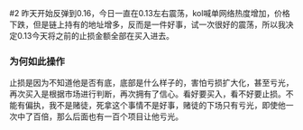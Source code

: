 #2 昨天开始反弹到0.16，今日一直在0.13左右震荡，kol喊单网络热度增加，价格下跌，但是链上持有的地址增多，反而是一件好事，试一次很好的震荡，所以我决定0.13今天将之前的止损金额全部在买入进去。
### 为何如此操作
止损是因为不知道他是否有底，底部是什么样子的，害怕亏损扩大化，甚至亏光，再次买入是根据市场进行判断，再次拥有了信心。看好要买入，看不好要止损。不能有偏执，我不是赌徒，死拿这个事情不是好事，赌徒的下场只有亏光，即使他一次中了百倍，那么后面也有一百个项目让他亏光。